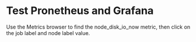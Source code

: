 # Test Pronetheus and Grafana

Use the Metrics browser to find the node_disk_io_now metric, then click on the job label and node label value.
